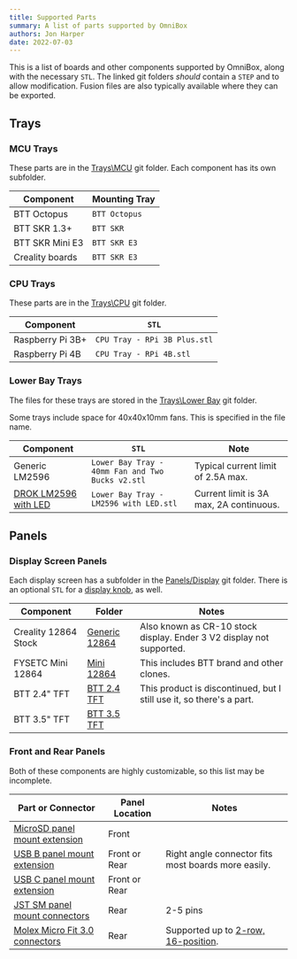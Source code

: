 ```yaml
---
title: Supported Parts
summary: A list of parts supported by OmniBox
authors: Jon Harper
date: 2022-07-03
---
```


This is a list of boards and other components supported by OmniBox, along with the necessary `STL`. The linked git folders *should* contain a `STEP` and to allow modification. Fusion files are also typically available where they can be exported.

## Trays

### MCU Trays

These parts are in the [Trays\MCU][16] git folder. Each component has its own subfolder.

| Component            | Mounting Tray                           |
|----------------------|-----------------------------------------|
| BTT Octopus          | `BTT Octopus`                           |
| BTT SKR 1.3+         | `BTT SKR`                               |
| BTT SKR Mini E3      | `BTT SKR E3`                            |
| Creality boards      | `BTT SKR E3`                            |

### CPU Trays

These parts are in the [Trays\CPU][15] git folder.

| Component            | `STL`                        |
|----------------------|------------------------------|
| Raspberry Pi 3B+     | `CPU Tray - RPi 3B Plus.stl` |
| Raspberry Pi 4B      | `CPU Tray - RPi 4B.stl`      |

### Lower Bay Trays

The files for these trays are stored in the [Trays\Lower Bay][13] git folder.

Some trays include space for 40x40x10mm fans. This is specified in the file name.

| Component | `STL` | Note |
|-----------|-----|------|
| Generic LM2596 | `Lower Bay Tray - 40mm Fan and Two Bucks v2.stl` | Typical current limit of 2.5A max. |
| [DROK LM2596 with LED][12] | `Lower Bay Tray - LM2596 with LED.stl` | Current limit is 3A max, 2A continuous. |

## Panels

### Display Screen Panels

Each display screen has a subfolder in the [Panels/Display][11] git folder. There is an optional `STL` for a [display knob][10], as well.

| Component            | Folder | Notes |
|----------------------|--------|-------|
| Creality 12864 Stock | [Generic 12864][9] | Also known as CR-10 stock display. Ender 3 V2 display not supported. |
| FYSETC Mini 12864    | [Mini 12864][8] | This includes BTT brand and other clones. |
| BTT 2.4" TFT         | [BTT 2.4 TFT][7] | This product is discontinued, but I still use it, so there's a part. |
| BTT 3.5" TFT         | [BTT 3.5 TFT][6] | |


### Front and Rear Panels

Both of these components are highly customizable, so this list may be incomplete.

| Part or Connector | Panel Location | Notes |
|-------------------|----------------|-------|
| [MicroSD panel mount extension][5] | Front | |
| [USB B panel mount extension][4] | Front or Rear | Right angle connector fits most boards more easily. |
| [USB C panel mount extension][3] | Front or Rear | |
| [JST SM panel mount connectors][2] | Rear | 2-5 pins |
| [Molex Micro Fit 3.0 connectors][1] | Rear | Supported up to [2-row, 16-position][14]. |

[1]:  https://www.digikey.com/en/htmldatasheets/production/1626160/0/0/1/0430300007.html
[2]:  https://www.amazon.com/gp/product/B07D9HRDT6
[3]:  https://www.amazon.com/gp/product/B086W7C58P
[4]:  https://www.amazon.com/gp/product/B071P2BGK5
[5]:  https://www.amazon.com/gp/product/B07YYSP5F5
[6]:  https://github.com/jon-harper/OmniBox/tree/main/Panels/Display/BTT%203.5%20TFT
[7]:  https://github.com/jon-harper/OmniBox/tree/main/Panels/Display/BTT%202.4%20TFT
[8]:  https://github.com/jon-harper/OmniBox/tree/main/Panels/Display/Mini%2012864
[9]:  https://github.com/jon-harper/OmniBox/tree/main/Panels/Display/Generic%2012864
[10]: https://github.com/jon-harper/OmniBox/blob/main/Panels/Display/Display%20Knob.stl
[11]: https://github.com/jon-harper/OmniBox/tree/main/Panels/Display
[12]: https://www.amazon.com/Converter-DROK-Transformer-Regulator-Stabilizer/dp/B00JUFJ1GA
[13]: https://github.com/jon-harper/OmniBox/tree/main/Trays/Lower%20Bay
[14]: https://www.digikey.com/en/products/detail/molex/0430200200/252490
[15]: https://github.com/jon-harper/OmniBox/tree/main/Trays/CPU
[16]: https://github.com/jon-harper/OmniBox/tree/main/Trays/MCU